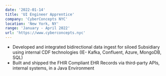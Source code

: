 ```yaml
---
date: '2022-01-14'
title: 'UI Engineer Apprentice'
company: 'CyberConcepts NYC'
location: 'New York, NY'
range: 'January - April 2022'
url: 'https://www.cyberconcepts.nyc'
---
```


- Developed and integrated bidirectional data ingest for siloed Subsidiary using internal CDF technologies (IE- Kafka, Confluent, Azure, MongoDB, SQL)
- Built and shipped the FHIR Compliant EHR Records via third-party APIs, internal systems, in a Java Environment
